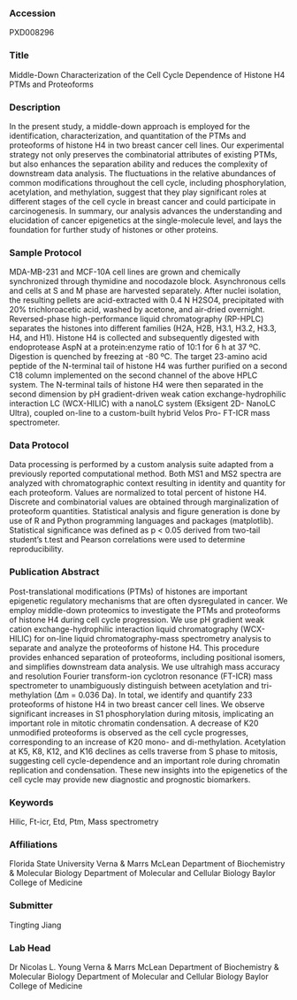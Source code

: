### Accession
PXD008296

### Title
Middle-Down Characterization of the Cell Cycle Dependence of Histone H4 PTMs and Proteoforms

### Description
In the present study, a middle-down approach is employed for the identification, characterization, and quantitation of the PTMs and proteoforms of histone H4 in two breast cancer cell lines. Our experimental strategy not only preserves the combinatorial attributes of existing PTMs, but also enhances the separation ability and reduces the complexity of downstream data analysis. The fluctuations in the relative abundances of common modifications throughout the cell cycle, including phosphorylation, acetylation, and methylation, suggest that they play significant roles at different stages of the cell cycle in breast cancer and could participate in carcinogenesis. In summary, our analysis advances the understanding and elucidation of cancer epigenetics at the single-molecule level, and lays the foundation for further study of histones or other proteins.

### Sample Protocol
MDA-MB-231 and MCF-10A cell lines are grown and chemically synchronized through thymidine and nocodazole block. Asynchronous cells and cells at S and M phase are harvested separately. After nuclei isolation, the resulting pellets are acid-extracted with 0.4 N H2SO4, precipitated with 20% trichloroacetic acid, washed by acetone, and air-dried overnight. Reversed-phase high-performance liquid chromatography (RP-HPLC) separates the histones into different families (H2A, H2B, H3.1, H3.2, H3.3, H4, and H1). Histone H4 is collected and subsequently digested with endoprotease AspN at a protein:enzyme ratio of 10:1 for 6 h at 37 ºC. Digestion is quenched by freezing at -80 ºC. The target 23-amino acid peptide of the N-terminal tail of histone H4 was further purified on a second C18 column implemented on the second channel of the above HPLC system. The N-terminal tails of histone H4 were then separated in the second dimension by pH gradient-driven weak cation exchange-hydrophilic interaction LC (WCX-HILIC) with a nanoLC system (Eksigent 2D- NanoLC Ultra), coupled on-line to a custom-built hybrid Velos Pro- FT-ICR mass spectrometer.

### Data Protocol
Data processing is performed by a custom analysis suite adapted from a previously reported computational method. Both MS1 and MS2 spectra are analyzed with chromatographic context resulting in identity and quantity for each proteoform. Values are normalized to total percent of histone H4. Discrete and combinatorial values are obtained through marginalization of proteoform quantities. Statistical analysis and figure generation is done by use of R and Python programming languages and packages (matplotlib). Statistical significance was defined as p < 0.05 derived from two-tail student’s t.test and Pearson correlations were used to determine reproducibility.

### Publication Abstract
Post-translational modifications (PTMs) of histones are important epigenetic regulatory mechanisms that are often dysregulated in cancer. We employ middle-down proteomics to investigate the PTMs and proteoforms of histone H4 during cell cycle progression. We use pH gradient weak cation exchange-hydrophilic interaction liquid chromatography (WCX-HILIC) for on-line liquid chromatography-mass spectrometry analysis to separate and analyze the proteoforms of histone H4. This procedure provides enhanced separation of proteoforms, including positional isomers, and simplifies downstream data analysis. We use ultrahigh mass accuracy and resolution Fourier transform-ion cyclotron resonance (FT-ICR) mass spectrometer to unambiguously distinguish between acetylation and tri-methylation (&#x2206;m&#xa0;=&#xa0;0.036&#xa0;Da). In total, we identify and quantify 233 proteoforms of histone H4 in two breast cancer cell lines. We observe significant increases in S1 phosphorylation during mitosis, implicating an important role in mitotic chromatin condensation. A decrease of K20 unmodified proteoforms is observed as the cell cycle progresses, corresponding to an increase of K20 mono- and di-methylation. Acetylation at K5, K8, K12, and K16 declines as cells traverse from S phase to mitosis, suggesting cell cycle-dependence and an important role during chromatin replication and condensation. These new insights into the epigenetics of the cell cycle may provide new diagnostic and prognostic biomarkers.

### Keywords
Hilic, Ft-icr, Etd, Ptm, Mass spectrometry

### Affiliations
Florida State University
Verna & Marrs McLean Department of Biochemistry & Molecular Biology Department of Molecular and Cellular Biology Baylor College of Medicine

### Submitter
Tingting Jiang

### Lab Head
Dr Nicolas L. Young
Verna & Marrs McLean Department of Biochemistry & Molecular Biology Department of Molecular and Cellular Biology Baylor College of Medicine


